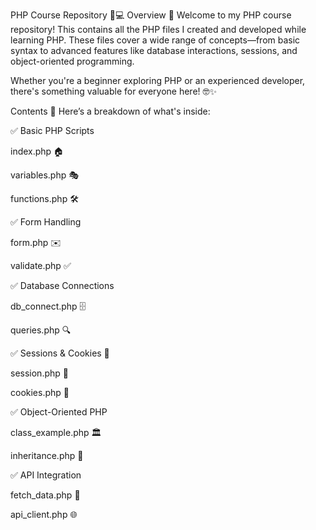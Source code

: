 PHP Course Repository 🐘💻
Overview 📌
Welcome to my PHP course repository! This contains all the PHP files I created and developed while learning PHP. These files cover a wide range of concepts—from basic syntax to advanced features like database interactions, sessions, and object-oriented programming.

Whether you're a beginner exploring PHP or an experienced developer, there's something valuable for everyone here! 🤓✨

Contents 📂
Here’s a breakdown of what's inside:

✅ Basic PHP Scripts

index.php 🏠

variables.php 🎭

functions.php 🛠️

✅ Form Handling

form.php ✉️

validate.php ✅

✅ Database Connections

db_connect.php 🗄️

queries.php 🔍

✅ Sessions & Cookies 🍪

session.php 🔑

cookies.php 🍩

✅ Object-Oriented PHP

class_example.php 🏛️

inheritance.php 🌳

✅ API Integration

fetch_data.php 🔄

api_client.php 🌐
